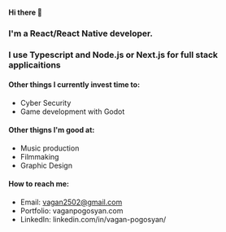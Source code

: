 #### Hi there 👋

### I'm a React/React Native developer.
### I use Typescript and Node.js or Next.js for full stack applicaitions

#### Other things I currently invest time to:
- Cyber Security
- Game development with Godot

#### Other thigns I'm good at:
- Music production
- Filmmaking
- Graphic Design

#### How to reach me:
- Email: vagan2502@gmail.com
- Portfolio: vaganpogosyan.com
- LinkedIn: linkedin.com/in/vagan-pogosyan/
